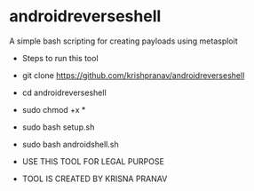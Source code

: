 # androidreverseshell
A simple bash scripting for creating payloads using metasploit 
- Steps to run this tool
- git clone https://github.com/krishpranav/androidreverseshell
- cd androidreverseshell
- sudo chmod +x *
- sudo bash setup.sh
- sudo bash androidshell.sh

- USE THIS TOOL FOR LEGAL PURPOSE
- TOOL IS CREATED BY KRISNA PRANAV
